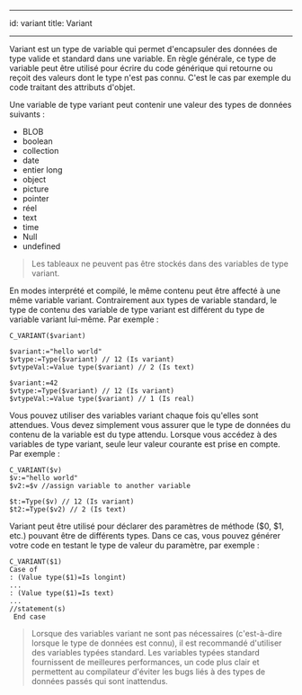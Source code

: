 - - -
id: variant title: Variant
- - -

Variant est un type de variable qui permet d'encapsuler des données de type valide et standard dans une variable. En règle générale, ce type de variable peut être utilisé pour écrire du code générique qui retourne ou reçoit des valeurs dont le type n'est pas connu. C'est le cas par exemple du code traitant des attributs d'objet.

Une variable de type variant peut contenir une valeur des types de données suivants :

- BLOB
- boolean
- collection
- date
- entier long
- object
- picture
- pointer
- réel
- text
- time
- Null
- undefined

> Les tableaux ne peuvent pas être stockés dans des variables de type variant.

En modes interprété et compilé, le même contenu peut être affecté à une même variable variant. Contrairement aux types de variable standard, le type de contenu des variable de type variant est différent du type de variable variant lui-même. Par exemple :

```4d
C_VARIANT($variant)

$variant:="hello world"
$vtype:=Type($variant) // 12 (Is variant)
$vtypeVal:=Value type($variant) // 2 (Is text)

$variant:=42
$vtype:=Type($variant) // 12 (Is variant)
$vtypeVal:=Value type($variant) // 1 (Is real)
```

Vous pouvez utiliser des variables variant chaque fois qu'elles sont attendues. Vous devez simplement vous assurer que le type de données du contenu de la variable est du type attendu. Lorsque vous accédez à des variables de type variant, seule leur valeur courante est prise en compte. Par exemple :

```4d
C_VARIANT($v)
$v:="hello world"
$v2:=$v //assign variable to another variable

$t:=Type($v) // 12 (Is variant)
$t2:=Type($v2) // 2 (Is text)
```

Variant peut être utilisé pour déclarer des paramètres de méthode ($0, $1, etc.) pouvant être de différents types. Dans ce cas, vous pouvez générer votre code en testant le type de valeur du paramètre, par exemple :

```4d
C_VARIANT($1)
Case of
: (Value type($1)=Is longint)
...
: (Value type($1)=Is text)
...
//statement(s)
 End case
```

> Lorsque des variables variant ne sont pas nécessaires (c'est-à-dire lorsque le type de données est connu), il est recommandé d'utiliser des variables typées standard. Les variables typées standard fournissent de meilleures performances, un code plus clair et permettent au compilateur d'éviter les bugs liés à des types de données passés qui sont inattendus. 